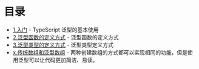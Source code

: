 # 目录

- [1.入门](1.Generic-using-abc.ts) - TypeScript 泛型的基本使用
- [2.泛型函数的定义方式](2.Generic-define-function.ts) - 泛型函数的定义方式
- [3.泛型类型的定义方式](3.Generic-define-class.ts) - 泛型类型定义方式
- [x.传统数组和泛型数组](x.GenericAndArray.ts) - 两种创建数组的方式都可以实现相同的功能，但是使用泛型可以让代码更加简洁、易读。